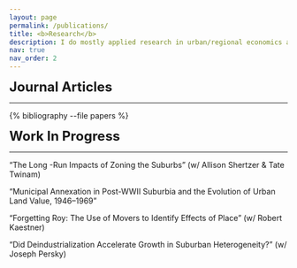 ```yaml
---
layout: page
permalink: /publications/
title: <b>Research</b>
description: I do mostly applied research in urban/regional economics and local public finance.  Please feel free to reach out if you have any questions.   
nav: true
nav_order: 2
---
```

<!-- _pages/publications.md -->
<div class="publications">

<font size="5"><b> Journal Articles </b></font>
<hr>  
  {% bibliography --file papers %}
  
<font size="5"><b> Work In Progress </b></font>   
<hr>
“The Long -Run Impacts of Zoning the Suburbs” (w/ Allison Shertzer & Tate Twinam)

“Municipal Annexation in Post-WWII Suburbia and the Evolution of Urban Land Value, 1946–1969”  

“Forgetting Roy: The Use of Movers to Identify Effects of Place” (w/ Robert Kaestner)  

“Did Deindustrialization Accelerate Growth in Suburban Heterogeneity?” (w/ Joseph Persky)  
</div>

